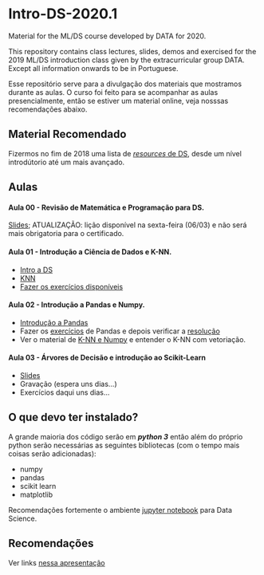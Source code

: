 # Intro-DS-2020.1

Material for the ML/DS course developed by DATA for 2020.

This repository contains class lectures, slides, demos and exercised for the 2019 ML/DS introduction class given by the extracurricular group DATA. Except all information onwards to be in Portuguese.

Esse repositório serve para a divulgação dos materiais que mostramos durante as aulas. O curso foi feito para se acompanhar as aulas presencialmente, então se estiver um material online, veja nosssas recomendações abaixo.

## Material Recomendado

Fizermos no fim de 2018 uma lista de [_resources_ de DS](https://docs.google.com/presentation/d/1mcnRXBxEJa7ksIzCyASgMCEz3jML5sEdSQJpqdWdIvo/edit?usp=sharing), desde um nível introdútorio até um mais avançado.


## Aulas

#### Aula 00 - Revisão de Matemática e Programação para DS.
[Slides](https://docs.google.com/presentation/d/e/2PACX-1vTRqcBfsfk6DIHc2pWS0mV8I4o-LR8rIVhS5DKuh6rWfnCA4pcFsX-NmLjXtFqpIyNOPDlz3JUninLd/pub?start=false&loop=false&delayms=60000); ATUALIZAÇÃO: lição disponível na sexta-feira (06/03) e não será mais obrigatoria para o certificado.

#### Aula 01 - Introdução a Ciência de Dados e K-NN.

- [Intro a DS](https://github.com/icmc-data/Intro-DS-2020.1/blob/master/Aula1/Aula%201%20-%20Intro.pdf)
- [KNN](https://github.com/icmc-data/Intro-DS-2020.1/blob/master/Aula1/Aula%201%20-%20KNN.pdf)
- [Fazer os exercícios disponíveis](https://github.com/icmc-data/Intro-DS-2020.1/blob/master/Aula1/kNN.zip)

#### Aula 02 - Introdução a Pandas e Numpy.
- [Introdução a Pandas](https://github.com/icmc-data/Intro-DS-2020.1/blob/master/Aula2/introducao_pandas.ipynb)
- Fazer os [exercícios](https://github.com/icmc-data/Intro-DS-2020.1/blob/master/Aula2/exercicios_pandas.ipynb) de Pandas e depois verificar a [resolução](https://github.com/icmc-data/Intro-DS-2020.1/blob/master/Aula2/exercicios_pandas_resolu%C3%A7%C3%A3o.ipynb)
- Ver o material de [K-NN e Numpy](https://github.com/icmc-data/Intro-DS-2020.1/blob/master/Aula2/NumPy%20e%20KNN/NumPy%20e%20KNN.ipynb) e entender o K-NN com vetoriação.


#### Aula 03 - Árvores de Decisão e introdução ao Scikit-Learn
- [Slides](https://docs.google.com/presentation/d/e/2PACX-1vSuhnC8k28s1eSgQBf_TSgltiiX2pXCewDFiJpOn2R48Tc4_WsulaGyek4NNitUlEKf2Si_aWewrxFH/pub?start=false&loop=false&delayms=60000)
- Gravação (espera uns dias...)
- Exercícios daqui uns dias...


## O que devo ter instalado?
A grande maioria dos código serão em ***python 3*** então além do próprio python serão necessárias as seguintes bibliotecas (com o tempo mais coisas serão adicionadas):

 - numpy
 - pandas
 - scikit learn
 - matplotlib

Recomendações fortemente o ambiente [jupyter notebook](https://jupyter.org/install) para Data Science.
 
## Recomendações

Ver links [nessa apresentação](https://docs.google.com/presentation/d/1mcnRXBxEJa7ksIzCyASgMCEz3jML5sEdSQJpqdWdIvo)
